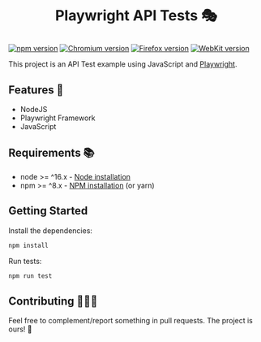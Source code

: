 <h1><p align="center">Playwright API Tests 🎭</p></h1>

[![npm version](https://img.shields.io/npm/v/playwright.svg?style=flat)](https://www.npmjs.com/package/playwright) <!-- GEN:chromium-version-badge -->[![Chromium version](https://img.shields.io/badge/chromium-108.0.5359.22-blue.svg?logo=google-chrome)](https://www.chromium.org/Home)<!-- GEN:stop --> <!-- GEN:firefox-version-badge -->[![Firefox version](https://img.shields.io/badge/firefox-106.0-blue.svg?logo=mozilla-firefox)](https://www.mozilla.org/en-US/firefox/new/)<!-- GEN:stop --> <!-- GEN:webkit-version-badge -->[![WebKit version](https://img.shields.io/badge/webkit-16.0-blue.svg?logo=safari)](https://webkit.org/)<!-- GEN:stop -->

This project is an API Test example using JavaScript and [Playwright](https://jestjs.io/docs/en/getting-started).

## Features 🧪

-   NodeJS
-   Playwright Framework
-   JavaScript

## Requirements 📚

-   node >= ^16.x - [Node installation](https://nodejs.org/en/download/)
-   npm >= ^8.x - [NPM installation](https://www.npmjs.com/get-npm) (or yarn)

## Getting Started

Install the dependencies:

```bash
npm install
```

Run tests:

```bash
npm run test
```

## Contributing 👨‍💻🤝

Feel free to complement/report something in pull requests. The project is ours! 🤝
